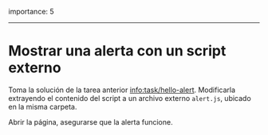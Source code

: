 importance: 5

---

# Mostrar una alerta con un script externo

Toma la solución de la tarea anterior <info:task/hello-alert>. Modificarla extrayendo el contenido del script a un archivo externo `alert.js`, ubicado en la misma carpeta.

Abrir la página, asegurarse que la alerta funcione.
